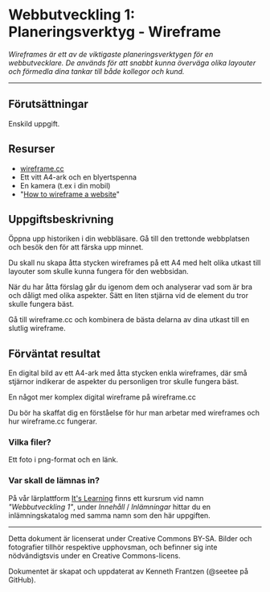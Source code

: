 # Webbutveckling 1: Planeringsverktyg - Wireframe

_Wireframes är ett av de viktigaste planeringsverktygen för en webbutvecklare. De används för att snabbt kunna överväga olika layouter och förmedla dina tankar till både kollegor och kund._

---

## Förutsättningar

Enskild uppgift.

## Resurser

- [wireframe.cc](https://wireframe.cc/)
- Ett vitt A4-ark och en blyertspenna
- En kamera (t.ex i din mobil)
- "[How to wireframe a website](https://youtu.be/PmmQjLqJQlY)"

## Uppgiftsbeskrivning

Öppna upp historiken i din webbläsare. Gå till den trettonde webbplatsen och besök den för att färska upp minnet.

Du skall nu skapa åtta stycken wireframes på ett A4 med helt olika utkast till layouter som skulle kunna fungera för den webbsidan.

När du har åtta förslag går du igenom dem och analyserar vad som är bra och dåligt med olika aspekter. Sätt en liten stjärna vid de element du tror skulle fungera bäst.

Gå till wireframe.cc och kombinera de bästa delarna av dina utkast till en slutlig wireframe.

## Förväntat resultat

En digital bild av ett A4-ark med åtta stycken enkla wireframes, där små stjärnor indikerar de aspekter du personligen tror skulle fungera bäst.

En något mer komplex digital wireframe på wireframe.cc

Du bör ha skaffat dig en förståelse för hur man arbetar med wireframes och hur wireframe.cc fungerar.

### Vilka filer?

Ett foto i png-format och en länk.

### Var skall de lämnas in?

På vår lärplattform [It's Learning](https://stenungsund.itslearning.com/) finns ett kursrum vid namn _"Webbutveckling 1"_, under _Innehåll_ / _Inlämningar_ hittar du en inlämningskatalog med samma namn som den här uppgiften.

---

Detta dokument är licenserat under Creative Commons BY-SA. Bilder och fotografier tillhör respektive upphovsman, och befinner sig inte nödvändigtsvis under en Creative Commons-licens.

Dokumentet är skapat och uppdaterat av Kenneth Frantzen (@seetee på GitHub).
